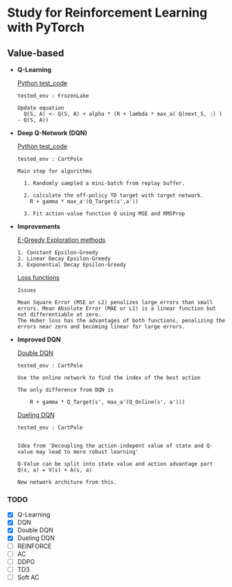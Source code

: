 # Study for Reinforcement Learning with PyTorch


## Value-based

* **Q-Learning** 

  [Python test_code](./study/study_qlearning.py)

  ```
  tested_env : FrozenLake

  Update equation
    Q(S, A) <- Q(S, A) + alpha * (R + lambda * max_a( Q(next_S, :) ) - Q(S, A))
  
  ```

* **Deep Q-Network (DQN)**

  [Python test_code](./study/study_dqn_simple.py)

  ```
  tested_env : CartPole

  Main step for algorithms

    1. Randomly sampled a mini-batch from replay buffer.

    2. calculate the off-policy TD target with target network.
      R + gamma * max_a'(Q_Target(s',a'))

    3. Fit action-value function Q using MSE and RMSProp
  ```

* **Improvements**

  [E-Greedy Exploration methods](./study/nb_study_exploration_strategies.ipynb)

  ```
  1. Constant Epsilon-Greedy
  2. Linear Decay Epsilon-Greedy
  3. Exponential Decay Epsilon-Greedy
  ```

  [Loss functions](./study/nb_study_loss_functions.ipynb)
  ```
  Issues

  Mean Square Error (MSE or L2) penalizes large errors than small errors. Mean Absolute Error (MAE or L1) is a linear function but not differentiable at zero.
  The Huber loss has the advantages of both functions, penalizing the errors near zero and becoming linear for large errors.
  ```

* **Improved DQN**


  [Double DQN](./study/study_double_dqn.py)
  ```
  tested_env : CartPole

  Use the online network to find the index of the best action

  The only difference from DQN is 

      R + gamma * Q_Target(s', max_a'(Q_Online(s', a')))

  ```

  [Dueling DQN](./study/study_dueling_dqn.py)

  ```
  tested_env : CartPole

  
  Idea from 'Decoupling the action-indepent value of state and Q-value may lead to more robust learning'
  
  Q-Value can be split into state value and action advantage part
  Q(s, a) = V(s) + A(s, a)

  New network architure from this.
  ```




### TODO
- [x] Q-Learning
- [x] DQN
- [x] Double DQN
- [x] Dueling DQN
- [ ] REINFORCE
- [ ] AC
- [ ] DDPG
- [ ] TD3
- [ ] Soft AC
